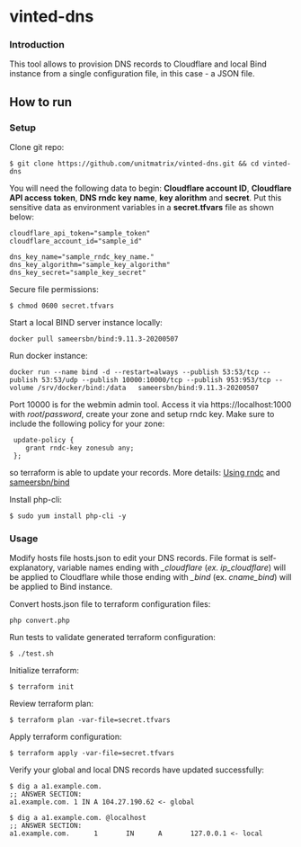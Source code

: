 # vinted-dns

### Introduction
This tool allows to provision DNS records to Cloudflare and local Bind instance from a single configuration file, in this case - a JSON file.

## How to run
### Setup

Clone git repo:

    $ git clone https://github.com/unitmatrix/vinted-dns.git && cd vinted-dns

You will need the following data to begin: **Cloudflare account ID**, **Cloudflare API access token**, **DNS rndc key name**, **key alorithm** and **secret**. Put this sensitive data as environment variables in a **secret.tfvars** file as shown below:

    cloudflare_api_token="sample_token"
    cloudflare_account_id="sample_id"
    
    dns_key_name="sample_rndc_key_name."
    dns_key_algorithm="sample_key_algorithm"
    dns_key_secret="sample_key_secret"
    
Secure file permissions:

    $ chmod 0600 secret.tfvars

Start a local BIND server instance locally: 

    docker pull sameersbn/bind:9.11.3-20200507
    
Run docker instance:

    docker run --name bind -d --restart=always --publish 53:53/tcp --publish 53:53/udp --publish 10000:10000/tcp --publish 953:953/tcp --volume /srv/docker/bind:/data   sameersbn/bind:9.11.3-20200507

 Port 10000 is for the webmin admin tool. Access it via https://localhost:1000 with *root*/*password*, create your zone and setup rndc key. Make sure to include the following policy for your zone:

     update-policy {
        grant rndc-key zonesub any;
     };
so terraform is able to update your records. More details: [Using rndc](https://www-uxsup.csx.cam.ac.uk/pub/doc/redhat/redhat7.3/rhl-rg-en-7.3/s1-bind-rndc.html)  and [sameersbn/bind](https://github.com/sameersbn/docker-bind)

Install php-cli:

    $ sudo yum install php-cli -y

### Usage
Modify hosts file hosts.json to edit your DNS records. File format is self-explanatory, variable names ending with *_cloudflare* (*ex. ip_cloudflare*) will be applied to Cloudflare while those ending with *_bind* (ex. *cname_bind*) will be applied to Bind instance.

Convert hosts.json file to terraform configuration files:

    php convert.php
    
Run tests to validate generated terraform configuration:

    $ ./test.sh

Initialize terraform:

    $ terraform init

Review terraform plan:

    $ terraform plan -var-file=secret.tfvars

Apply terraform configuration:

    $ terraform apply -var-file=secret.tfvars

Verify your global and local DNS records have updated successfully:

    $ dig a a1.example.com. 
    ;; ANSWER SECTION:
    a1.example.com. 1 IN A 104.27.190.62 <- global
    
    $ dig a a1.example.com. @localhost
    ;; ANSWER SECTION:
    a1.example.com.      1       IN      A       127.0.0.1 <- local

